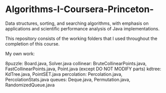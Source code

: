 # Algorithms-I-Coursera-Princeton-
Data structures, sorting, and searching algorithms, with emphasis on applications and scientific performance analysis of Java implementations.

This repository consists of the working folders that I used throughout the completion of this course.

My own work:

8puzzle: Board.java, Solver.java
collinear: BruteCollinearPoints.java, FastCollinearPoints.java, Point.java (except DO NOT MODIFY parts)
kdtree: KdTree.java, PointSET.java
percolation: Percolation.java, PercolationStats.java
queues: Deque.java, Permutation.java, RandomizedQueue.java


